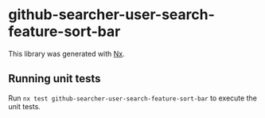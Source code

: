 # github-searcher-user-search-feature-sort-bar

This library was generated with [Nx](https://nx.dev).

## Running unit tests

Run `nx test github-searcher-user-search-feature-sort-bar` to execute the unit
tests.
